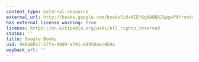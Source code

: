 ```yaml
---
content_type: external-resource
external_url: http://books.google.com/books?id=NIEfAgAAQBAJ&pg=PAfrontcover
has_external_license_warning: true
license: https://en.wikipedia.org/wiki/All_rights_reserved
status: ''
title: Google Books
uid: 988a8017-57fa-49d9-a791-04950aec0b9a
wayback_url: ''
---
```

